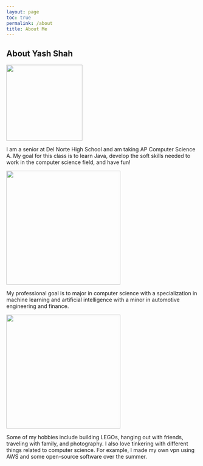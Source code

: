 ```yaml
---
layout: page
toc: true
permalink: /about
title: About Me
---
```


## About Yash Shah

<img src="https://lh3.googleusercontent.com/zSxJuctY6B0U1pLwVhOQ_JyuBiI94_fslsm9M7sLY7iaNZJWKOe-QED5roprZG9D_JHA2mnAHW5FDtB1iVenqo6WKSv74RmM8cratIeVLO-U8KN9Q5-8yTS5rKBL0xtvbUasiDoQJiTh7nq4cAlVedUCBJraM-V5vjZDYGX8OTrfbod73rLji4E3kxfzA7ngsBwRH0E_QPzZ_J34lHQkTOU9HnMrN0We1q0cHtPymb4oqYG6t8LVnHzzb5FueiwAKtLRClCx6u1H4p1MZtMhTlWKLCQuHdAC24e8WQOpx_h0fvvrhZBNQhQ3Ga5-RIJKFCMmD4goSyj08wObrux_IiZyX0gXvSPY6DERVZ7tfMuPFIRXJUOPBjfvHT6s43piakqDol5r3t0qRxu2tmLeCdFMyjo1I6tS2_gsmFbvlD2nT4MboyYEN_SMqkK-oA8zti4OE-38K48HmS_KAoXQD6NO3zKNjbvdwqW-OoNVVY9xNKAWc8DqsDmMd507li-kO0-Vsw2OfciNOlV9hXXOXmHnhAyAfGj5s_xwJ3mkwt1IIOBnOL8uFJsp64nvII7h8CvVc2bm8KEK7ogFvKRifspFRFw4bAviO6G0V83piTiWQK3-ZrQc6Z9a4jZsI4xjEF_5FG8DVGDhnfIMEWyho1ZofhFtBkXbsqGH8c7vaGViEsHzhhLp9dEKFCJWYcujqQeRv_hcI4K1gn5M4y1U2mmlKOcdBGzlTPbn6uD0xujFPF-ZN96M89sfOKGpvWxmzw31xMcBZHYP9qaSS4tZGEX_hCmailrishVc=w708-h944-no?authuser=0" width="200"/>

I am a senior at Del Norte High School and am taking AP Computer Science A. My goal for this class is to learn Java, develop the soft skills needed to work in the computer science field, and have fun! 

<img src="https://lh3.googleusercontent.com/QOeY-nCliEhw46eYd_rATA-Qr7TsBaeEl3GRY5X2Kv6aN0GQN7MiQuwjGHVAljf92_cYLrwNUevACoMmSWVwtXO440rrzVzeGg-jSRxqwwOPBmbRYrF3h9YdtJSmu0Tea4guTANoqUitee0ljH8KpCrfeEcvRmEXnUvRbSjB_NW2KC4KBc5bZ86DzJsgjPig9Vdcq58FMW2WDK5HVa3HCSIkOGQSKPr-OIvRtkOuA7orzdlHz2IL9djl_mF4h9QZoqRQ0nUvfuJZJ22Cptv0KtQhho1Vv0HoybE0TKTTCBVG_maIfaiWLkrT13M_7KdfXu4qPdNH3pOod_yeo_49rXLExU555qb96t9TORTGTrm5zZpMCXayoJdNllyu0305KCrT391RcTlelPrIv5hFtNpvVfd_jXecglghHHQwuSwUPZVBxNurGsqWnuGwg0r4M7kC_3-DhTPLEluoX2HRnLTN7Kew79PYWDfJ2Jgkny-voAcRhvqT-43ctDRqQJclBwYRS_EVvp4V1SLAEXP7s3974qSYeLfC4A5Oh8j-CFyMgJtI0kqApqzRycEZQG6rbcZwy43zigFmcMGEs7LZQW2Hg0At81S_oNejLnr75hncGQfNGiM7rPhL3XI8jH6Ei4OSypfLqVLw8KbGRoq5GJpIQMA5Uwv-CbB4DlGF6ht1Bo1IF7ZdPyWQu7wWAxfOOX_J_GEfOPEcemJWVkcZUglDJ8AdPcFmzEtIrsrvx5hEX5nOZ35WPVugeNHFyNF_uA492ne7bksETwVdxu1ZcjEAwL1zO_yVUh_K=w1920-h865-no?authuser=0" width="300" />

My professional goal is to major in computer science with a specialization in machine learning and artificial intelligence with a minor in automotive engineering and finance.

<img src="https://lh3.googleusercontent.com/AuXStaro4D4PcStUIxY6C9IXZZDkGluIC8VrVydD5tZI0RZIwv8xUT80vxDItnxmVuRBODmew4FfwH_bd_3yKw1c4369Ozv3SnkM6g9oUa400YkcSb5sPKuRsI7NA3InhJB9F0pHbbALIsDIdVuLOg23tc4IuaF2TVolEM5I7cnI84HDbFBWUiKnq0gO9yRVdauQbm4H5kHuwZXtlboLVLVZOGxWW_vrb6KoFjhOxR6eOaJwUiAkyeBFGtmRNFKfNMwzb3TlKZE4XALH1f8uXtYx1Yd18RnuFDSUvKNSc5IdbL7N8FYdhp-kVUGp_H01ugmAU7HrW5PCcwq-d29Umzgw5NM7_3KL4TMfn0wnJ-FAlRTqxhNkZcTFmHxLKOQ7seo_jJRiiM0GNjh-QKYL7j5dNzn5Rqkg0v6QQj5sqsnTFD_ABTRKEgFlQomIjBguSRG143kjhmsTAji3XBv8eodzkuCEh9yrWtCmDl7e5bmqhiWvLjzeS4--Dl-_oF5ouWvdmJZAs_XDdigKk6oDHTKYR9ebDkkLiLLhvZgmgnzY9RVlGY58PAVSN9Ouq4ADMs4vZRVEBOw9Lz8qRsWl1MH-y-zjdj7JaHI_GV17nNsVKDoxDG5cWdNSw2WdidElRc0GyUfnANphQr3tr7BYP8DeTT-9vmOGq723PaBhcJXbVD13_ISi4G1sn2IZFM4ltxMZiS3vx8JwvlWhJPqV1dSl5pDADbk6F3TZhDANJl1eAErLGdm0BTom-_WWyvuXyDSSq2md_IcmdkolvbooWt2MRTcKxaOMS7iV=w1679-h944-no?authuser=0" width="300" />

Some of my hobbies include building LEGOs, hanging out with friends, traveling with family, and photography. I also love tinkering with different things related to computer science. For example, I made my own vpn using AWS and some open-source software over the summer.
